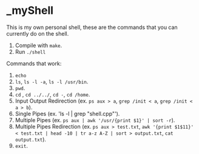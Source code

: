 # _myShell

This is my own personal shell, these are the commands that you can currently do on the shell. 

1. Compile with `make`.
2. Run `./shell`

Commands that work:
1. `echo`
2. `ls`, `ls -l -a`, `ls -l /usr/bin`.
3. `pwd`.
4.  `cd` <directory>, `cd ../../`, `cd -`, `cd /home`.
5.  Input Output Redirection (ex. `ps aux > a`, `grep /init < a`, `grep /init < a > b`).
6.  Single Pipes (ex. 'ls -l | grep "shell.cpp"').
7.  Multiple Pipes (ex. `ps aux | awk '/usr/{print $1}' | sort -r`).
8.  Multiple Pipes Redirection (ex. `ps aux > test.txt`, `awk '{print $1$11}' < test.txt | head -10 | tr a-z A-Z | sort > output.txt`, `cat output.txt`).
9.  `exit`.
